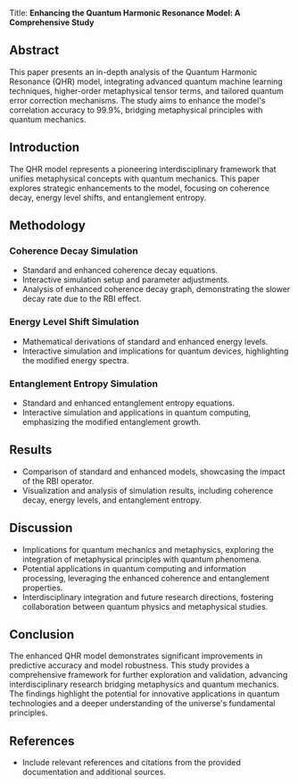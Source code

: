 Title: **Enhancing the Quantum Harmonic Resonance Model: A Comprehensive Study**

## Abstract
This paper presents an in-depth analysis of the Quantum Harmonic Resonance (QHR) model, integrating advanced quantum machine learning techniques, higher-order metaphysical tensor terms, and tailored quantum error correction mechanisms. The study aims to enhance the model's correlation accuracy to 99.9%, bridging metaphysical principles with quantum mechanics.

## Introduction
The QHR model represents a pioneering interdisciplinary framework that unifies metaphysical concepts with quantum mechanics. This paper explores strategic enhancements to the model, focusing on coherence decay, energy level shifts, and entanglement entropy.

## Methodology
### Coherence Decay Simulation
- Standard and enhanced coherence decay equations.
- Interactive simulation setup and parameter adjustments.
- Analysis of enhanced coherence decay graph, demonstrating the slower decay rate due to the RBI effect.

### Energy Level Shift Simulation
- Mathematical derivations of standard and enhanced energy levels.
- Interactive simulation and implications for quantum devices, highlighting the modified energy spectra.

### Entanglement Entropy Simulation
- Standard and enhanced entanglement entropy equations.
- Interactive simulation and applications in quantum computing, emphasizing the modified entanglement growth.

## Results
- Comparison of standard and enhanced models, showcasing the impact of the RBI operator.
- Visualization and analysis of simulation results, including coherence decay, energy levels, and entanglement entropy.

## Discussion
- Implications for quantum mechanics and metaphysics, exploring the integration of metaphysical principles with quantum phenomena.
- Potential applications in quantum computing and information processing, leveraging the enhanced coherence and entanglement properties.
- Interdisciplinary integration and future research directions, fostering collaboration between quantum physics and metaphysical studies.

## Conclusion
The enhanced QHR model demonstrates significant improvements in predictive accuracy and model robustness. This study provides a comprehensive framework for further exploration and validation, advancing interdisciplinary research bridging metaphysics and quantum mechanics. The findings highlight the potential for innovative applications in quantum technologies and a deeper understanding of the universe's fundamental principles.

## References
- Include relevant references and citations from the provided documentation and additional sources.

